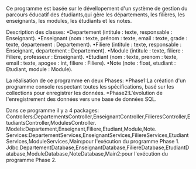 
Ce programme est basée sur le dévellopement d'un système de gestion du parcours éducatif des étudiants,qui gère les départements, les filières, les enseignants, les modules, les étudiants et les notes.

Description des classes:
•Departement (intitule : texte, responsable : Enseignant).
•Enseignant (nom : texte, prénom : texte, email : texte, grade : texte, departement : Departement).
•Filiere (intitule : texte, responsable : Enseignant, departement : Departement).
•Module (intitule : texte, filiere : Filiere, professeur : Enseignant).
•Etudiant (nom : texte, prenom : texte, email : texte, apogee : int, filiere : Filiere).
•Note (note : float, etudiant : Etudiant, module : Module).

La réalisation de ce programme en deux Phases:
   *Phase1:La création d'un programme console respectant toutes les spécifications, basé sur les collections pour enregistrer les données.
   *Phase2:L'évolution de l'enregistrement des données vers une base de données SQL.

Dans ce programme il y a 4 packages:
Controllers:DepartementsController,EnseignantController,FilieresController,EtudiantsController,ModulesController.
Models:Departement,Enseignant,Filiere,Etudiant,Module,Note.
Services:DepartementServices,EnseignantServices,FiliereServices,EtudiantServices,ModuleServices,Main:pour l'exécution du programme Phase 1.
Jdbc:DepartementDatabase,EnseignantDatabase,FiliereDatabase,EtudiantDatabase,ModuleDatabase,NoteDatabase,Main2:pour l'exécution du programme Phase 2.
